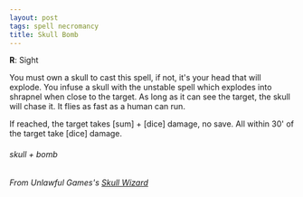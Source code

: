 ```yaml
---
layout: post
tags: spell necromancy
title: Skull Bomb
---
```

**R**: Sight

You must own a skull to cast this spell, if not, it's your head that will explode. You infuse a skull with the unstable spell which explodes into shrapnel when close to the target. As long as it can see the target, the skull will chase it. It flies as fast as a human can run.

If reached, the target takes [sum] + [dice] damage, no save. All within 30' of the target take [dice] damage. 
 
###### skull + bomb
###### From Unlawful Games's [Skull Wizard](http://unlawfulgames.blogspot.com/2018/07/osr-skull-wizard.html)
